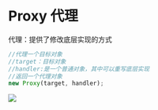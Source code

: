 # Proxy 代理

代理：提供了修改底层实现的方式

```js
//代理一个目标对象
//target：目标对象
//handler:是一个普通对象，其中可以重写底层实现
//返回一个代理对象
new Proxy(target, handler);
```

<img src="1.jpg">
